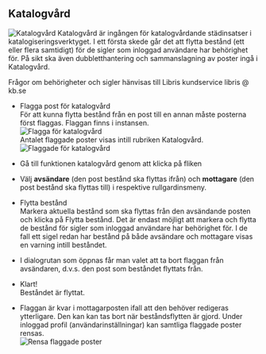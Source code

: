 

## Katalogvård

![Katalogvård](Katalogvard.png)
Katalogvård är ingången för katalogvårdande städinsatser i katalogiseringsverktyget. I ett första skede går det att flytta bestånd (ett eller flera samtidigt) för de sigler som inloggad användare har behörighet för. På sikt ska även dubbletthantering och sammanslagning av poster ingå i Katalogvård.

Frågor om behörigheter och sigler hänvisas till Libris kundservice libris @ kb.se


  * Flagga post för katalogvård
    </br>För att kunna flytta bestånd från en post till en annan måste posterna först flaggas. Flaggan finns i instansen.
    </br>![Flagga för katalogvård](Flaggakatalogvard.png)
    </br>Antalet flaggade poster visas intill rubriken Katalogvård.
    </br>![Flaggade för katalogvård](Flaggadeforkatalogvard.png)

  * Gå till funktionen katalogvård genom att klicka på fliken
  
  * Välj **avsändare** (den post bestånd ska flyttas ifrån) och **mottagare** (den post bestånd ska flyttas till) i respektive rullgardinsmeny.

  * Flytta bestånd
    </br>Markera aktuella bestånd som ska flyttas från den avsändande posten och klicka på Flytta bestånd. Det är endast möjligt att markera och flytta de bestånd för sigler som inloggad användare har behörighet för. I de fall ett sigel redan har bestånd på både avsändare och mottagare visas en varning intill beståndet.
 
  * I dialogrutan som öppnas får man valet att ta bort flaggan från avsändaren, d.v.s. den post som beståndet flyttats från.
  
  * Klart!
    </br>Beståndet är flyttat. 
    
  * Flaggan är kvar i mottagarposten ifall att den behöver redigeras ytterligare. Den kan kan tas bort när beståndsflytten är gjord. Under inloggad profil (användarinställningar) kan samtliga flaggade poster rensas.
  </br>![Rensa flaggade poster](Rensaflaggadeposter.png)

